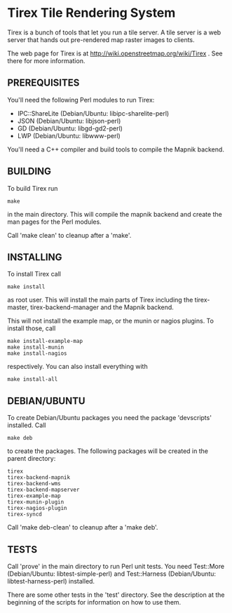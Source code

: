 # Tirex Tile Rendering System

Tirex is a bunch of tools that let you run a tile server. A tile server
is a web server that hands out pre-rendered map raster images to clients.

The web page for Tirex is at http://wiki.openstreetmap.org/wiki/Tirex .
See there for more information.

## PREREQUISITES

You'll need the following Perl modules to run Tirex:

* IPC::ShareLite (Debian/Ubuntu: libipc-sharelite-perl)
* JSON           (Debian/Ubuntu: libjson-perl)
* GD             (Debian/Ubuntu: libgd-gd2-perl)
* LWP            (Debian/Ubuntu: libwww-perl)

You'll need a C++ compiler and build tools to compile the Mapnik backend.

## BUILDING

To build Tirex run

    make

in the main directory. This will compile the mapnik backend and create
the man pages for the Perl modules.

Call 'make clean' to cleanup after a 'make'.

## INSTALLING

To install Tirex call

    make install

as root user. This will install the main parts of Tirex including the
tirex-master, tirex-backend-manager and the Mapnik backend.

This will not install the example map, or the munin or nagios plugins.
To install those, call

    make install-example-map
    make install-munin
    make install-nagios

respectively. You can also install everything with

    make install-all

## DEBIAN/UBUNTU

To create Debian/Ubuntu packages you need the package 'devscripts'
installed. Call

    make deb

to create the packages. The following packages will be created in the parent
directory:

    tirex
    tirex-backend-mapnik
    tirex-backend-wms
    tirex-backend-mapserver
    tirex-example-map
    tirex-munin-plugin
    tirex-nagios-plugin
    tirex-syncd

Call 'make deb-clean' to cleanup after a 'make deb'.

## TESTS

Call 'prove' in the main directory to run Perl unit tests. You need Test::More
(Debian/Ubuntu: libtest-simple-perl) and Test::Harness (Debian/Ubuntu:
libtest-harness-perl) installed.

There are some other tests in the 'test' directory. See the description at the
beginning of the scripts for information on how to use them.

